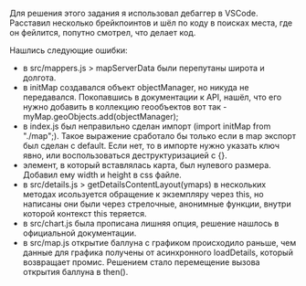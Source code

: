 Для решения этого задания я использовал дебаггер в VSCode. Расставил несколько брейкпоинтов и шёл по коду в поисках места, где он фейлится, попутно смотрел, что делает код.

Нашлись следующие ошибки:
- в src/mappers.js > mapServerData были перепутаны широта и долгота.
- в initMap создавался объект objectManager, но никуда не передавался. Покопавшись в документации к API, нашёл, что его нужно добавить в коллекцию геообъектов вот так - myMap.geoObjects.add(objectManager);
- в index.js был неправильно сделан импорт (import initMap from "./map";). Такое выражение сработало бы только если в map экспорт был сделан с default. Если нет, то в импорте нужно указать ключ явно, или воспользоваться деструктуризацией с {}.
- элемент, в который вставлялась карта, был нулевого размера. Добавил ему width и height в css файле.
- в src/details.js > getDetailsContentLayout(ymaps) в нескольких методах исользуется обращение к экземпляру через this, но написаны они были через стрелочные, анонимные функции, внутри которой контекст this теряется.
- в src/chart.js была прописана лишняя опция, решение нашлось в официальной документации.
- в src/map.js открытие баллуна с графиком происходило раньше, чем данные для графика получены от асинхронного loadDetails, который возвращает промис. Решением стало перемещение вызова открытия баллуна в then().
